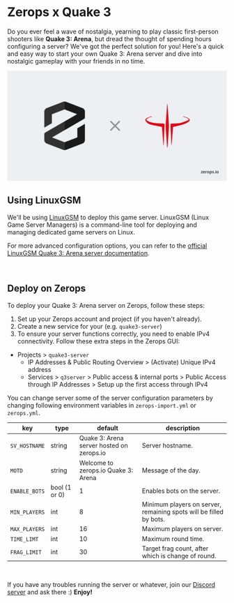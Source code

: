 # Zerops x Quake 3

Do you ever feel a wave of nostalgia, yearning to play classic first-person shooters like **Quake 3: Arena**, but dread the thought of spending hours configuring a server? We've got the perfect solution for you! Here's a quick and easy way to start your own Quake 3: Arena server and dive into nostalgic gameplay with your friends in no time.


![quake](https://github.com/zeropsio/recipe-shared-assets/blob/main/covers/svg/cover-quake.svg)


## Using LinuxGSM

We'll be using [LinuxGSM](https://linuxgsm.com/) to deploy this game server. LinuxGSM (Linux Game Server Managers) is a command-line tool for deploying and managing dedicated game servers on Linux.

For more advanced configuration options, you can refer to the [official LinuxGSM Quake 3: Arena server documentation](https://linuxgsm.com/servers/q3server/).

<br/>

## Deploy on Zerops

To deploy your Quake 3: Arena server on Zerops, follow these steps:

1. Set up your Zerops account and project (if you haven't already).
2. Create a new service for your (e.g. ```quake3-server```)
3. To ensure your server functions correctly, you need to enable IPv4 connectivity. Follow these extra steps in the Zerops GUI:

- Projects > `quake3-server`
    - IP Addresses & Public Routing Overview > (Activate) Unique IPv4 address
    - Services > `q3server` > Public access & internal ports > Public Access through IP Addresses > Setup up the first
      access through IPv4

You can change server some of the server configuration parameters by changing following environment variables in `zerops-import.yml` or `zerops.yml`.

| key           | type          | default                                   | description                                                        |
|---------------|---------------|-------------------------------------------|--------------------------------------------------------------------|
| `SV_HOSTNAME` | string        | Quake 3: Arena server hosted on zerops.io | Server hostname.                                                   |
| `MOTD`        | string        | Welcome to zerops.io Quake 3: Arena       | Message of the day.                                                |
| `ENABLE_BOTS` | bool (1 or 0) | 1                                         | Enables bots on the server.                                        |
| `MIN_PLAYERS` | int           | 8                                         | Minimum players on server, remaining spots will be filled by bots. |
| `MAX_PLAYERS` | int           | 16                                        | Maximum players on server.                                         |
| `TIME_LIMT`   | int           | 10                                        | Maximum round time.                                                |
| `FRAG_LIMIT`  | int           | 30                                        | Target frag count, after which is change of round.                 |

<br/>

If you have any troubles running the server or whatever, join our [Discord server](https://discord.gg/WDvCZ54) and ask there :) **Enjoy!**
